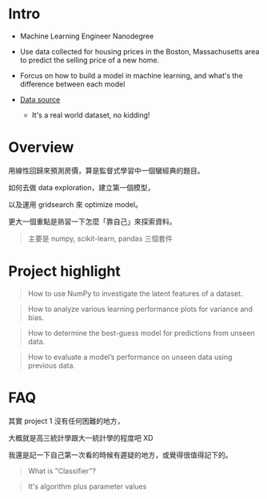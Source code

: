 # Intro

- Machine Learning Engineer Nanodegree

- Use data collected for housing prices in the Boston, Massachusetts area to predict the selling price of a new home.

- Forcus on how to build a model in machine learning, and what's the difference between each model

- [Data source](https://archive.ics.uci.edu/ml/datasets/Housing)
    
    - It's a real world dataset, no kidding!

# Overview

用線性回歸來預測房價，算是監督式學習中一個蠻經典的題目。

如何去做 data exploration，建立第一個模型，

以及運用 gridsearch 來 optimize model。

更大一個重點是熟習一下怎麼「靠自己」來探索資料。

> 主要是 numpy, scikit-learn, pandas 三個套件

# Project highlight

> How to use NumPy to investigate the latent features of a dataset.

> How to analyze various learning performance plots for variance and bias.

> How to determine the best-guess model for predictions from unseen data.

> How to evaluate a model’s performance on unseen data using previous data.

# FAQ

其實 project 1 沒有任何困難的地方，

大概就是高三統計學跟大一統計學的程度吧 XD

我還是記一下自己第一次看的時候有遲疑的地方，或覺得很值得記下的。

> What is "Classifier"?

> It's algorithm plus parameter values